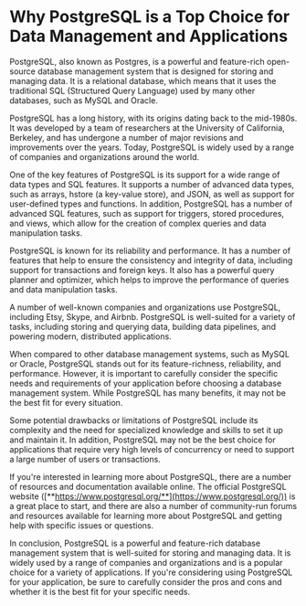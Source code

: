 # Why PostgreSQL is a Top Choice for Data Management and Applications

PostgreSQL, also known as Postgres, is a powerful and feature-rich open-source database management system that is designed for storing and managing data. It is a relational database, which means that it uses the traditional SQL (Structured Query Language) used by many other databases, such as MySQL and Oracle.

PostgreSQL has a long history, with its origins dating back to the mid-1980s. It was developed by a team of researchers at the University of California, Berkeley, and has undergone a number of major revisions and improvements over the years. Today, PostgreSQL is widely used by a range of companies and organizations around the world.

One of the key features of PostgreSQL is its support for a wide range of data types and SQL features. It supports a number of advanced data types, such as arrays, hstore (a key-value store), and JSON, as well as support for user-defined types and functions. In addition, PostgreSQL has a number of advanced SQL features, such as support for triggers, stored procedures, and views, which allow for the creation of complex queries and data manipulation tasks.

PostgreSQL is known for its reliability and performance. It has a number of features that help to ensure the consistency and integrity of data, including support for transactions and foreign keys. It also has a powerful query planner and optimizer, which helps to improve the performance of queries and data manipulation tasks.

A number of well-known companies and organizations use PostgreSQL, including Etsy, Skype, and Airbnb. PostgreSQL is well-suited for a variety of tasks, including storing and querying data, building data pipelines, and powering modern, distributed applications.

When compared to other database management systems, such as MySQL or Oracle, PostgreSQL stands out for its feature-richness, reliability, and performance. However, it is important to carefully consider the specific needs and requirements of your application before choosing a database management system. While PostgreSQL has many benefits, it may not be the best fit for every situation.

Some potential drawbacks or limitations of PostgreSQL include its complexity and the need for specialized knowledge and skills to set it up and maintain it. In addition, PostgreSQL may not be the best choice for applications that require very high levels of concurrency or need to support a large number of users or transactions.

If you're interested in learning more about PostgreSQL, there are a number of resources and documentation available online. The official PostgreSQL website ([**https://www.postgresql.org/**](https://www.postgresql.org/)) is a great place to start, and there are also a number of community-run forums and resources available for learning more about PostgreSQL and getting help with specific issues or questions.

In conclusion, PostgreSQL is a powerful and feature-rich database management system that is well-suited for storing and managing data. It is widely used by a range of companies and organizations and is a popular choice for a variety of applications. If you're considering using PostgreSQL for your application, be sure to carefully consider the pros and cons and whether it is the best fit for your specific needs.
